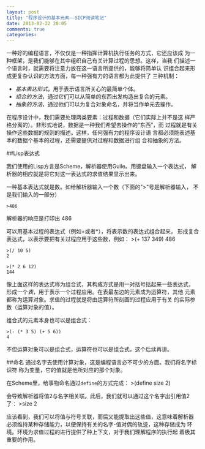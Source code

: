 ```yaml
---
layout: post
title: "程序设计的基本元素——SICP阅读笔记"
date: 2013-02-22 20:05
comments: true
categories: 
---
```


一种好的编程语言，不仅仅是一种指挥计算机执行任务的方式，它还应该成
为一种框架，是我们能够在其中组织自己有关计算过程的思想。这样，当我
们描述一个语言时，就需要将注意力放在这一语言所提供的，能够将简单认
识组合起来形成更复杂认识的方法方面，每一种强有力的语言都为此提供了
三种机制：
<!--more-->
- *基本表达形式*，用于表示语言所关心的最简单个体。
- *组合的方法*，通过它们可以从简单的东西出发构造出复合的元素。
- *抽象的方法*，通过他们可以为复合对象命名，并将当作单元去操作。

在程序设计中，我们需要处理两类要素：过程和数据（它们实际上并不是这
样严格分离的）。非形式地说，数据是一种我们希望去操作的“东西”，而
过程就是有关操作这些数据的规则的描述。这样，任何强有力的程序设计语
言都必须能表述基本的数据个基本的过程，还需要提供对过程和数据进行组
合和抽象的方法。

##Lisp表达式

我们使用的Lisp方言是Scheme，解析器使用Guile。用键盘输入一个表达式，
解析器的相应就是将它对这一表达式的求值结果显示出来。

一种基本表达式就是数。如给解析器输入一个数（下面的">"号是解析器输入，
不是我们输入的一部分）

	>486
解析器的响应是打印出
	486

可以用基本过程的表达式（例如+或者\*），将表示数的表达式组合起来，
形成复合表达式，以表示要把有关过程应用于这些数，例如：
	>(+ 137 349)
	486

	>(/ 10 5)
	2

	>(* 2 6 12)
	144

像上面这样的表达式称为组合式，其构成方式是用一对括号括起来一些表达式，
形成一个*表*，用于表示一个过程应用。在表最左边的元素成为运算符，其他
元素都称为运算对象。求值的过程就是将由运算符所刻画的过程应用于有关
的实际参数（运算对象的值）。

组合式的元素本身也可以是组合式：

	>(- (* 3 5) (+ 5 6))
	4

不但运算对象可以是组合式，运算符也可以是组合式，这个后续再讲。

##命名
通过名字去使用计算对象，这是编程语言必不可少的方面。我们将名字标识符
称为变量，它的值就是他所对应的那个对象。

在Scheme里，给事物命名通过`define`的方式完成：
	>(define size 2)

会导致解析器将值2与名字相关联。此后，我们就可以通过这个名字出引用值2了：
	>size
	2

应该看到，我们可以将值与符号关联，而后又能提取出这些值，这意味着解析器
必须维持某种存储能力，以便保持有关的名字-值对偶的轨迹，这种存储成为
环境。环境为求值过程的进行提供了种上下文，对于我们理解程序的执行起
着极其重要的作用。

